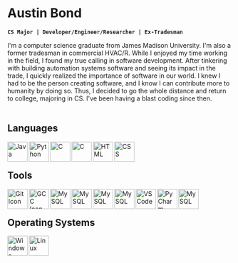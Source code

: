 # Austin Bond

**`CS Major | Developer/Engineer/Researcher | Ex-Tradesman`**

I'm a computer science graduate from James Madison University. I'm also a former tradesman in commercial HVAC/R. While I enjoyed my time working in the field, I found my true calling in software development. After tinkering with building automation systems software and seeing its impact in the trade, I quickly realized the importance of software in our world. I knew I had to be the person creating software, and I know I can contribute more to humanity by doing so. Thus, I decided to go the whole distance and return to college, majoring in CS. I've been having a blast coding since then.<br><br>


## Languages
<img align="left" alt="Java" width="45px" src="https://cdn.jsdelivr.net/gh/devicons/devicon/icons/java/java-original-wordmark.svg"/>
<img align="left" alt="Python" width="45px" src="https://cdn.jsdelivr.net/gh/devicons/devicon/icons/python/python-original-wordmark.svg" />
<img align="left" alt="C" width="45px" src="https://cdn.jsdelivr.net/gh/devicons/devicon/icons/c/c-plain.svg" />
<img align="left" alt="C" width="45px" src="https://www.svgrepo.com/show/331760/sql-database-generic.svg" />
<img align="left" alt="HTML" width="45px" src="https://cdn.jsdelivr.net/gh/devicons/devicon/icons/html5/html5-plain-wordmark.svg" />
<img align="left" alt="CSS" width="45px" src="https://cdn.jsdelivr.net/gh/devicons/devicon/icons/css3/css3-plain-wordmark.svg" /><br><br>

## Tools
<img align="left" alt="Git Icon" width="45px" src="https://cdn.jsdelivr.net/gh/devicons/devicon/icons/git/git-plain-wordmark.svg" />


<img align="left" alt="GCC Icon" width="45px" src="https://cdn.jsdelivr.net/gh/devicons/devicon/icons/gcc/gcc-original.svg" />
<img align="left" alt="MySQL" width="45px" src="https://junit.org/junit5/assets/img/junit5-logo.png" />
<img align="left" alt="MySQL" width="45px" src="https://www.svgrepo.com/show/353943/json.svg" />
<img align="left" alt="MySQL" width="45px" src="https://cdn.jsdelivr.net/gh/devicons/devicon/icons/mysql/mysql-original-wordmark.svg" />
<img align="left" alt="MySQL" width="45px" src="https://www.eclipse.org/downloads/assets/public/images/logo-eclipse.png" />
<img align="left" alt="VSCode" width="45px" src="https://cdn.jsdelivr.net/gh/devicons/devicon/icons/vscode/vscode-original.svg" />
<img align="left" alt="PyCharm" width="45px" src="https://cdn.jsdelivr.net/gh/devicons/devicon/icons/pycharm/pycharm-original.svg" />
<img align="left" alt="MySQL" width="45px" src="https://upload.wikimedia.org/wikipedia/commons/d/d5/UML_logo.svg" /><br><br>

## Operating Systems
<img align="left" alt="Windows" width="45px" src="https://cdn.jsdelivr.net/gh/devicons/devicon/icons/windows8/windows8-original.svg" />
<img align="left" alt="Linux" width="45px" src="https://cdn.jsdelivr.net/gh/devicons/devicon/icons/linux/linux-original.svg" />

<!--
**auspbond/auspbond** is a ✨ _special_ ✨ repository because its `README.md` (this file) appears on your GitHub profile.

Here are some ideas to get you started:

- 🔭 I’m currently working on ...
- 🌱 I’m currently learning ...
- 👯 I’m looking to collaborate on ...
- 🤔 I’m looking for help with ...
- 💬 Ask me about ...
- 📫 How to reach me: ...
- 😄 Pronouns: ...
- ⚡ Fun fact: ...
-->
